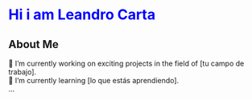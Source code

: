 <!DOCTYPE html>
<html lang="en">
<head>
    <meta charset="UTF-8">
    <meta name="viewport" content="width=device-width, initial-scale=1.0">
   </head>
<body>

<h1 style= color:blue; font-size:15px;>Hi i am Leandro Carta</h1>

<h2>About Me</h2>

<p>
    🔭 I’m currently working on exciting projects in the field of [tu campo de trabajo].<br>
    🌱 I’m currently learning [lo que estás aprendiendo].<br>
    ...
</p>

</body>
</html>
